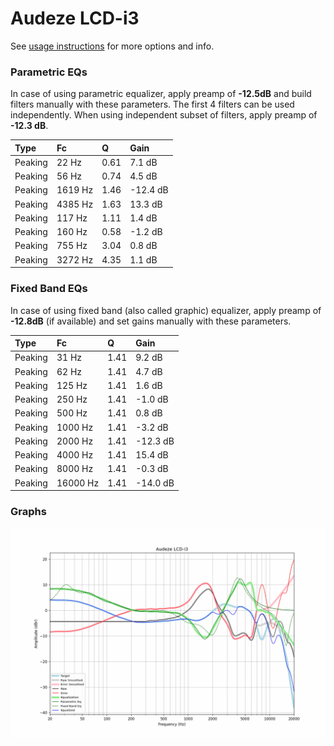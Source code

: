 # Audeze LCD-i3
See [usage instructions](https://github.com/jaakkopasanen/AutoEq#usage) for more options and info.

### Parametric EQs
In case of using parametric equalizer, apply preamp of **-12.5dB** and build filters manually
with these parameters. The first 4 filters can be used independently.
When using independent subset of filters, apply preamp of **-12.3 dB**.

| Type    | Fc      |    Q | Gain     |
|:--------|:--------|:-----|:---------|
| Peaking | 22 Hz   | 0.61 | 7.1 dB   |
| Peaking | 56 Hz   | 0.74 | 4.5 dB   |
| Peaking | 1619 Hz | 1.46 | -12.4 dB |
| Peaking | 4385 Hz | 1.63 | 13.3 dB  |
| Peaking | 117 Hz  | 1.11 | 1.4 dB   |
| Peaking | 160 Hz  | 0.58 | -1.2 dB  |
| Peaking | 755 Hz  | 3.04 | 0.8 dB   |
| Peaking | 3272 Hz | 4.35 | 1.1 dB   |

### Fixed Band EQs
In case of using fixed band (also called graphic) equalizer, apply preamp of **-12.8dB**
(if available) and set gains manually with these parameters.

| Type    | Fc       |    Q | Gain     |
|:--------|:---------|:-----|:---------|
| Peaking | 31 Hz    | 1.41 | 9.2 dB   |
| Peaking | 62 Hz    | 1.41 | 4.7 dB   |
| Peaking | 125 Hz   | 1.41 | 1.6 dB   |
| Peaking | 250 Hz   | 1.41 | -1.0 dB  |
| Peaking | 500 Hz   | 1.41 | 0.8 dB   |
| Peaking | 1000 Hz  | 1.41 | -3.2 dB  |
| Peaking | 2000 Hz  | 1.41 | -12.3 dB |
| Peaking | 4000 Hz  | 1.41 | 15.4 dB  |
| Peaking | 8000 Hz  | 1.41 | -0.3 dB  |
| Peaking | 16000 Hz | 1.41 | -14.0 dB |

### Graphs
![](./Audeze%20LCD-i3.png)